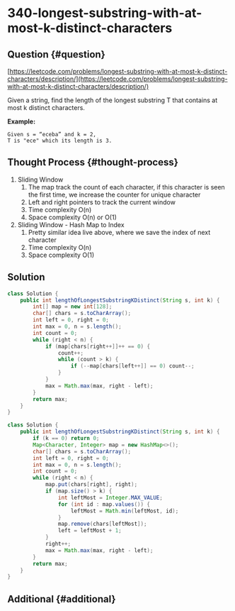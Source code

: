 # 340-longest-substring-with-at-most-k-distinct-characters

## Question {#question}

[https://leetcode.com/problems/longest-substring-with-at-most-k-distinct-characters/description/](https://leetcode.com/problems/longest-substring-with-at-most-k-distinct-characters/description/)

Given a string, find the length of the longest substring T that contains at most k distinct characters.

**Example:**

```text
Given s = “eceba” and k = 2,
T is "ece" which its length is 3.
```

## Thought Process {#thought-process}

1. Sliding Window
   1. The map track the count of each character, if this character is seen the first time, we increase the counter for unique character
   2. Left and right pointers to track the current window
   3. Time complexity O\(n\)
   4. Space complexity O\(n\) or O\(1\)
2. Sliding Window - Hash Map to Index
   1. Pretty similar idea live above, where we save the index of next character
   2. Time complexity O\(n\)
   3. Space complexity O\(1\)

## Solution

```java
class Solution {
    public int lengthOfLongestSubstringKDistinct(String s, int k) {
        int[] map = new int[128];
        char[] chars = s.toCharArray();
        int left = 0, right = 0;
        int max = 0, n = s.length();
        int count = 0;
        while (right < n) {
            if (map[chars[right++]]++ == 0) {
                count++;
                while (count > k) {
                    if (--map[chars[left++]] == 0) count--;
                }
            }
            max = Math.max(max, right - left);
        }
        return max;
    }
}
```

```java
class Solution {
    public int lengthOfLongestSubstringKDistinct(String s, int k) {
        if (k == 0) return 0;
        Map<Character, Integer> map = new HashMap<>();
        char[] chars = s.toCharArray();
        int left = 0, right = 0;
        int max = 0, n = s.length();
        int count = 0;
        while (right < n) {
            map.put(chars[right], right);
            if (map.size() > k) {
                int leftMost = Integer.MAX_VALUE;
                for (int id : map.values()) {
                    leftMost = Math.min(leftMost, id);
                }
                map.remove(chars[leftMost]);
                left = leftMost + 1;
            }
            right++;
            max = Math.max(max, right - left);
        }
        return max;
    }
}
```

## Additional {#additional}

